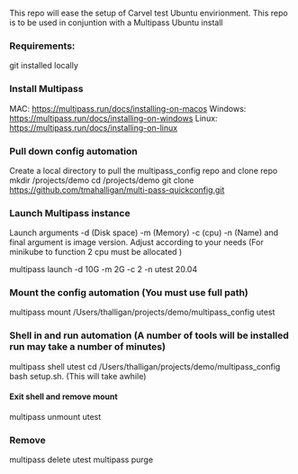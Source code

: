 
This repo will ease the setup of Carvel test Ubuntu envirionment. This repo is to be used in conjuntion with a Multipass Ubuntu install 

### Requirements: ###
git installed locally 

### Install Multipass ###
MAC: https://multipass.run/docs/installing-on-macos
Windows: https://multipass.run/docs/installing-on-windows
Linux: https://multipass.run/docs/installing-on-linux

### Pull down config automation ###
Create a local directory to pull the multipass_config repo and clone repo
mkdir /projects/demo
cd /projects/demo
git clone https://github.com/tmahalligan/multi-pass-quickconfig.git

### Launch Multipass instance ####
Launch arguments
-d (Disk space) -m (Memory) -c (cpu) -n (Name) and final argument is image version. Adjust according to your needs (For minikube to function 2 cpu must be allocated )

multipass launch -d 10G -m 2G -c 2 -n utest 20.04

### Mount the config automation (You must use full path)
multipass mount /Users/thalligan/projects/demo/multipass_config utest

### Shell in and run automation (A number of tools will be installed run may take a number of minutes)
multipass shell utest
cd /Users/thalligan/projects/demo/multipass_config
bash setup.sh. (This will take awhile)

#### Exit shell and remove mount
multipass unmount utest

### Remove
multipass delete utest
multipass purge